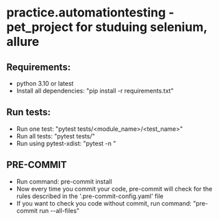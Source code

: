 # practice.automationtesting - pet_project for studuing selenium, allure

## Requirements:
* python 3.10 or latest
* Install all dependencies: "pip install -r requirements.txt"

## Run tests:
* Run one test: "pytest tests/<module_name>/<test_name>"
* Run all tests: "pytest tests/"
* Run using pytest-xdist: "pytest -n <n>"

## PRE-COMMIT
* Run command: pre-commit install
* Now every time you commit your code, pre-commit will check
for the rules described in the '.pre-commit-config.yaml' file
* If you want to check you code without commit, run command: "pre-commit run --all-files"
